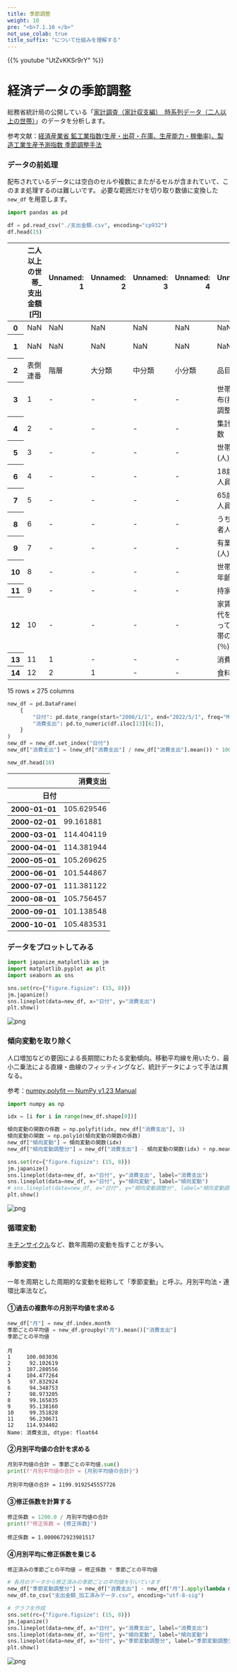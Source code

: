 ```yaml
---
title: 季節調整
weight: 10
pre: "<b>7.1.10 </b>"
not_use_colab: true
title_suffix: "について仕組みを理解する"
---
```


{{% youtube "UtZvKKSr9rY" %}}

# 経済データの季節調整
総務省統計局の公開している「[家計調査（家計収支編）　時系列データ（二人以上の世帯）](https://www.stat.go.jp/data/kakei/longtime/index.html)」のデータを分析します。

参考文献：[経済産業省 鉱工業指数(生産・出荷・在庫、生産能力・稼働率)、製造工業生産予測指数 季節調整手法](https://www.meti.go.jp/statistics/tyo/iip/riyou-4.pdf)

### データの前処理
配布されているデータには空白のセルや複数にまたがるセルが含まれていて、このまま処理するのは難しいです。
必要な範囲だけを切り取り数値に変換した `new_df` を用意します。


```python
import pandas as pd

df = pd.read_csv("./支出金額.csv", encoding="cp932")
df.head(15)
```




<div>
<style scoped>
    .dataframe tbody tr th:only-of-type {
        vertical-align: middle;
    }

    .dataframe tbody tr th {
        vertical-align: top;
    }

    .dataframe thead th {
        text-align: right;
    }
</style>
<table class="dataframe">
  <thead>
    <tr style="text-align: right;">
      <th></th>
      <th>二人以上の世帯_支出金額[円]</th>
      <th>Unnamed: 1</th>
      <th>Unnamed: 2</th>
      <th>Unnamed: 3</th>
      <th>Unnamed: 4</th>
      <th>Unnamed: 5</th>
      <th>1</th>
      <th>2</th>
      <th>3</th>
      <th>4</th>
      <th>...</th>
      <th>260</th>
      <th>261</th>
      <th>262</th>
      <th>263</th>
      <th>264</th>
      <th>265</th>
      <th>266</th>
      <th>267</th>
      <th>268</th>
      <th>269</th>
    </tr>
  </thead>
  <tbody>
    <tr>
      <th>0</th>
      <td>NaN</td>
      <td>NaN</td>
      <td>NaN</td>
      <td>NaN</td>
      <td>NaN</td>
      <td>NaN</td>
      <td>2000年</td>
      <td>NaN</td>
      <td>NaN</td>
      <td>NaN</td>
      <td>...</td>
      <td>NaN</td>
      <td>NaN</td>
      <td>NaN</td>
      <td>NaN</td>
      <td>NaN</td>
      <td>2022年</td>
      <td>NaN</td>
      <td>NaN</td>
      <td>NaN</td>
      <td>NaN</td>
    </tr>
    <tr>
      <th>1</th>
      <td>NaN</td>
      <td>NaN</td>
      <td>NaN</td>
      <td>NaN</td>
      <td>NaN</td>
      <td>NaN</td>
      <td>(平成12年)</td>
      <td>NaN</td>
      <td>NaN</td>
      <td>NaN</td>
      <td>...</td>
      <td>NaN</td>
      <td>NaN</td>
      <td>NaN</td>
      <td>NaN</td>
      <td>NaN</td>
      <td>(令和4年)</td>
      <td>NaN</td>
      <td>NaN</td>
      <td>NaN</td>
      <td>NaN</td>
    </tr>
    <tr>
      <th>2</th>
      <td>表側連番</td>
      <td>階層</td>
      <td>大分類</td>
      <td>中分類</td>
      <td>小分類</td>
      <td>品目分類</td>
      <td>1月</td>
      <td>2月</td>
      <td>3月</td>
      <td>4月</td>
      <td>...</td>
      <td>8月</td>
      <td>9月</td>
      <td>10月</td>
      <td>11月</td>
      <td>12月</td>
      <td>1月</td>
      <td>2月</td>
      <td>3月</td>
      <td>4月</td>
      <td>5月</td>
    </tr>
    <tr>
      <th>3</th>
      <td>1</td>
      <td>-</td>
      <td>-</td>
      <td>-</td>
      <td>-</td>
      <td>世帯数分布(抽出率調整)</td>
      <td>10000</td>
      <td>10000</td>
      <td>10000</td>
      <td>10000</td>
      <td>...</td>
      <td>10000</td>
      <td>10000</td>
      <td>10000</td>
      <td>10000</td>
      <td>10000</td>
      <td>10000</td>
      <td>10000</td>
      <td>10000</td>
      <td>10000</td>
      <td>10000</td>
    </tr>
    <tr>
      <th>4</th>
      <td>2</td>
      <td>-</td>
      <td>-</td>
      <td>-</td>
      <td>-</td>
      <td>集計世帯数</td>
      <td>7887</td>
      <td>7942</td>
      <td>7934</td>
      <td>7922</td>
      <td>...</td>
      <td>7397</td>
      <td>7378</td>
      <td>7407</td>
      <td>7411</td>
      <td>7416</td>
      <td>7353</td>
      <td>7315</td>
      <td>7369</td>
      <td>7357</td>
      <td>7391</td>
    </tr>
    <tr>
      <th>5</th>
      <td>3</td>
      <td>-</td>
      <td>-</td>
      <td>-</td>
      <td>-</td>
      <td>世帯人員(人)</td>
      <td>3.32</td>
      <td>3.32</td>
      <td>3.32</td>
      <td>3.32</td>
      <td>...</td>
      <td>2.93</td>
      <td>2.93</td>
      <td>2.93</td>
      <td>2.93</td>
      <td>2.92</td>
      <td>2.92</td>
      <td>2.92</td>
      <td>2.92</td>
      <td>2.91</td>
      <td>2.91</td>
    </tr>
    <tr>
      <th>6</th>
      <td>4</td>
      <td>-</td>
      <td>-</td>
      <td>-</td>
      <td>-</td>
      <td>18歳未満人員(人)</td>
      <td>0.74</td>
      <td>0.75</td>
      <td>0.75</td>
      <td>0.75</td>
      <td>...</td>
      <td>0.55</td>
      <td>0.56</td>
      <td>0.56</td>
      <td>0.55</td>
      <td>0.55</td>
      <td>0.55</td>
      <td>0.55</td>
      <td>0.54</td>
      <td>0.55</td>
      <td>0.55</td>
    </tr>
    <tr>
      <th>7</th>
      <td>5</td>
      <td>-</td>
      <td>-</td>
      <td>-</td>
      <td>-</td>
      <td>65歳以上人員(人)</td>
      <td>0.52</td>
      <td>0.53</td>
      <td>0.53</td>
      <td>0.52</td>
      <td>...</td>
      <td>0.85</td>
      <td>0.83</td>
      <td>0.84</td>
      <td>0.84</td>
      <td>0.85</td>
      <td>0.84</td>
      <td>0.85</td>
      <td>0.84</td>
      <td>0.84</td>
      <td>0.84</td>
    </tr>
    <tr>
      <th>8</th>
      <td>6</td>
      <td>-</td>
      <td>-</td>
      <td>-</td>
      <td>-</td>
      <td>うち無職者人員(人)</td>
      <td>0.41</td>
      <td>0.41</td>
      <td>0.41</td>
      <td>0.41</td>
      <td>...</td>
      <td>0.68</td>
      <td>0.67</td>
      <td>0.68</td>
      <td>0.67</td>
      <td>0.67</td>
      <td>0.67</td>
      <td>0.68</td>
      <td>0.66</td>
      <td>0.67</td>
      <td>0.67</td>
    </tr>
    <tr>
      <th>9</th>
      <td>7</td>
      <td>-</td>
      <td>-</td>
      <td>-</td>
      <td>-</td>
      <td>有業人員(人)</td>
      <td>1.51</td>
      <td>1.51</td>
      <td>1.51</td>
      <td>1.52</td>
      <td>...</td>
      <td>1.33</td>
      <td>1.33</td>
      <td>1.33</td>
      <td>1.34</td>
      <td>1.33</td>
      <td>1.33</td>
      <td>1.31</td>
      <td>1.33</td>
      <td>1.33</td>
      <td>1.34</td>
    </tr>
    <tr>
      <th>10</th>
      <td>8</td>
      <td>-</td>
      <td>-</td>
      <td>-</td>
      <td>-</td>
      <td>世帯主の年齢(歳)</td>
      <td>52.4</td>
      <td>52.6</td>
      <td>52.7</td>
      <td>52.6</td>
      <td>...</td>
      <td>60.1</td>
      <td>59.9</td>
      <td>59.9</td>
      <td>59.9</td>
      <td>60.2</td>
      <td>60</td>
      <td>60.2</td>
      <td>60.1</td>
      <td>60</td>
      <td>60</td>
    </tr>
    <tr>
      <th>11</th>
      <td>9</td>
      <td>-</td>
      <td>-</td>
      <td>-</td>
      <td>-</td>
      <td>持家率(％)</td>
      <td>76</td>
      <td>76.3</td>
      <td>76.2</td>
      <td>75.8</td>
      <td>...</td>
      <td>84.1</td>
      <td>84.1</td>
      <td>84.4</td>
      <td>84.4</td>
      <td>84.1</td>
      <td>83.9</td>
      <td>84</td>
      <td>84.4</td>
      <td>85</td>
      <td>84.8</td>
    </tr>
    <tr>
      <th>12</th>
      <td>10</td>
      <td>-</td>
      <td>-</td>
      <td>-</td>
      <td>-</td>
      <td>家賃・地代を支払っている世帯の割合(％)</td>
      <td>22.1</td>
      <td>22</td>
      <td>22.6</td>
      <td>22.2</td>
      <td>...</td>
      <td>14.9</td>
      <td>14.6</td>
      <td>13.9</td>
      <td>14</td>
      <td>14.8</td>
      <td>14.6</td>
      <td>14.9</td>
      <td>13.8</td>
      <td>13.4</td>
      <td>13.8</td>
    </tr>
    <tr>
      <th>13</th>
      <td>11</td>
      <td>1</td>
      <td>-</td>
      <td>-</td>
      <td>-</td>
      <td>消費支出</td>
      <td>309621</td>
      <td>290663</td>
      <td>335341</td>
      <td>335276</td>
      <td>...</td>
      <td>266638</td>
      <td>265306</td>
      <td>281996</td>
      <td>277029</td>
      <td>317206</td>
      <td>287801</td>
      <td>257887</td>
      <td>307261</td>
      <td>304510</td>
      <td>287687</td>
    </tr>
    <tr>
      <th>14</th>
      <td>12</td>
      <td>2</td>
      <td>1</td>
      <td>-</td>
      <td>-</td>
      <td>食料</td>
      <td>73580</td>
      <td>73309</td>
      <td>79726</td>
      <td>77344</td>
      <td>...</td>
      <td>81412</td>
      <td>76673</td>
      <td>79543</td>
      <td>78490</td>
      <td>99518</td>
      <td>75974</td>
      <td>71655</td>
      <td>79982</td>
      <td>77014</td>
      <td>82066</td>
    </tr>
  </tbody>
</table>
<p>15 rows × 275 columns</p>
</div>




```python
new_df = pd.DataFrame(
    {
        "日付": pd.date_range(start="2000/1/1", end="2022/5/1", freq="MS"),
        "消費支出": pd.to_numeric(df.iloc[13][6:]),
    }
)
new_df = new_df.set_index("日付")
new_df["消費支出"] = (new_df["消費支出"] / new_df["消費支出"].mean()) * 100.0

new_df.head(10)
```




<div>
<style scoped>
    .dataframe tbody tr th:only-of-type {
        vertical-align: middle;
    }

    .dataframe tbody tr th {
        vertical-align: top;
    }

    .dataframe thead th {
        text-align: right;
    }
</style>
<table class="dataframe">
  <thead>
    <tr style="text-align: right;">
      <th></th>
      <th>消費支出</th>
    </tr>
    <tr>
      <th>日付</th>
      <th></th>
    </tr>
  </thead>
  <tbody>
    <tr>
      <th>2000-01-01</th>
      <td>105.629546</td>
    </tr>
    <tr>
      <th>2000-02-01</th>
      <td>99.161881</td>
    </tr>
    <tr>
      <th>2000-03-01</th>
      <td>114.404119</td>
    </tr>
    <tr>
      <th>2000-04-01</th>
      <td>114.381944</td>
    </tr>
    <tr>
      <th>2000-05-01</th>
      <td>105.269625</td>
    </tr>
    <tr>
      <th>2000-06-01</th>
      <td>101.544867</td>
    </tr>
    <tr>
      <th>2000-07-01</th>
      <td>111.381122</td>
    </tr>
    <tr>
      <th>2000-08-01</th>
      <td>105.756457</td>
    </tr>
    <tr>
      <th>2000-09-01</th>
      <td>101.138548</td>
    </tr>
    <tr>
      <th>2000-10-01</th>
      <td>105.483531</td>
    </tr>
  </tbody>
</table>
</div>



### データをプロットしてみる


```python
import japanize_matplotlib as jm
import matplotlib.pyplot as plt
import seaborn as sns

sns.set(rc={"figure.figsize": (15, 8)})
jm.japanize()
sns.lineplot(data=new_df, x="日付", y="消費支出")
plt.show()
```


    
![png](/images/finance/main/007-%E5%AD%A3%E7%AF%80%E8%AA%BF%E6%95%B4%E6%B8%88%E3%81%BF%E3%81%AE%E7%B5%8C%E6%B8%88%E6%8C%87%E6%A8%99_files/007-%E5%AD%A3%E7%AF%80%E8%AA%BF%E6%95%B4%E6%B8%88%E3%81%BF%E3%81%AE%E7%B5%8C%E6%B8%88%E6%8C%87%E6%A8%99_4_0.png)
    


### 傾向変動を取り除く
人口増加などの要因による長期間にわたる変動傾向。移動平均線を用いたり、最小二乗法による直線・曲線のフィッティングなど、統計データによって手法は異なる。

参考：[numpy.polyfit — NumPy v1.23 Manual](https://numpy.org/doc/stable/reference/generated/numpy.polyfit.html)


```python
import numpy as np

idx = [i for i in range(new_df.shape[0])]

傾向変動の関数の係数 = np.polyfit(idx, new_df["消費支出"], 3)
傾向変動の関数 = np.poly1d(傾向変動の関数の係数)
new_df["傾向変動"] = 傾向変動の関数(idx)
new_df["傾向変動調整分"] = new_df["消費支出"] - 傾向変動の関数(idx) + np.mean(傾向変動の関数(idx))

sns.set(rc={"figure.figsize": (15, 8)})
jm.japanize()
sns.lineplot(data=new_df, x="日付", y="消費支出", label="消費支出")
sns.lineplot(data=new_df, x="日付", y="傾向変動", label="傾向変動")
# sns.lineplot(data=new_df, x="日付", y="傾向変動調整分", label="傾向変動調整分")
plt.show()
```


    
![png](/images/finance/main/007-%E5%AD%A3%E7%AF%80%E8%AA%BF%E6%95%B4%E6%B8%88%E3%81%BF%E3%81%AE%E7%B5%8C%E6%B8%88%E6%8C%87%E6%A8%99_files/007-%E5%AD%A3%E7%AF%80%E8%AA%BF%E6%95%B4%E6%B8%88%E3%81%BF%E3%81%AE%E7%B5%8C%E6%B8%88%E6%8C%87%E6%A8%99_6_0.png)
    


### 循環変動
[キチンサイクル](https://www.smd-am.co.jp/glossary/YST3239/)など、数年周期の変動を指すことが多い。

### 季節変動
一年を周期とした周期的な変動を総称して「季節変動」と呼ぶ。月別平均法・連環比率法など。

#### ①過去の複数年の月別平均値を求める


```python
new_df["月"] = new_df.index.month
季節ごとの平均値 = new_df.groupby("月").mean()["消費支出"]
季節ごとの平均値
```




    月
    1     100.083036
    2      92.102619
    3     107.280556
    4     104.477264
    5      97.832924
    6      94.348753
    7      98.973205
    8      99.165835
    9      95.138160
    10     99.351828
    11     96.230671
    12    114.934402
    Name: 消費支出, dtype: float64



#### ②月別平均値の合計を求める


```python
月別平均値の合計 = 季節ごとの平均値.sum()
print(f"月別平均値の合計 = {月別平均値の合計}")
```

    月別平均値の合計 = 1199.9192545557726


#### ③修正係数を計算する


```python
修正係数 = 1200.0 / 月別平均値の合計
print(f"修正係数 = {修正係数}")
```

    修正係数 = 1.0000672923981517


#### ④月別平均に修正係数を乗じる


```python
修正済みの季節ごとの平均値 = 修正係数 * 季節ごとの平均値
```


```python
# 各月のデータから修正済みの季節ごとの平均値を引いています
new_df["季節変動調整分"] = new_df["消費支出"] - new_df["月"].apply(lambda m: 修正済みの季節ごとの平均値[m])
new_df.to_csv("支出金額_加工済みデータ.csv", encoding="utf-8-sig")

# グラフを作成
sns.set(rc={"figure.figsize": (15, 8)})
jm.japanize()
sns.lineplot(data=new_df, x="日付", y="消費支出", label="消費支出")
sns.lineplot(data=new_df, x="日付", y="傾向変動", label="傾向変動")
sns.lineplot(data=new_df, x="日付", y="季節変動調整分", label="季節変動調整分")
plt.show()
```


    
![png](/images/finance/main/007-%E5%AD%A3%E7%AF%80%E8%AA%BF%E6%95%B4%E6%B8%88%E3%81%BF%E3%81%AE%E7%B5%8C%E6%B8%88%E6%8C%87%E6%A8%99_files/007-%E5%AD%A3%E7%AF%80%E8%AA%BF%E6%95%B4%E6%B8%88%E3%81%BF%E3%81%AE%E7%B5%8C%E6%B8%88%E6%8C%87%E6%A8%99_15_0.png)
    



```python

```

